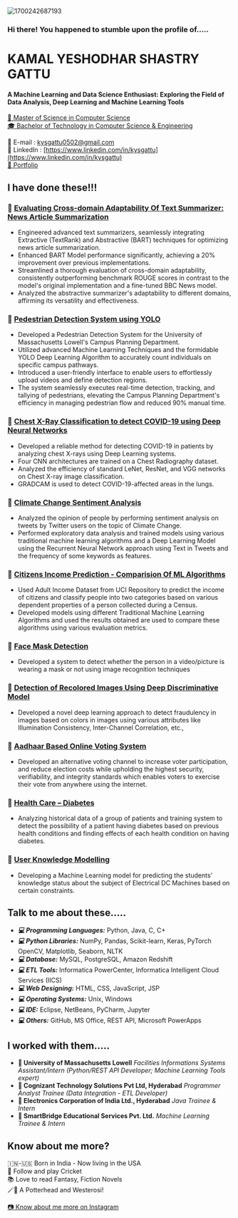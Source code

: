 
![1700242687193](https://github.com/kysgattu/kysgattu/assets/42197976/f012dd0b-6c57-48ee-acc0-e0f0dea427f2)




### Hi there! You happened to stumble upon the profile of.....

# KAMAL YESHODHAR SHASTRY GATTU
#### A Machine Learning and Data Science Enthusiast: Exploring the Field of Data Analysis, Deep Learning and Machine Learning Tools


[📖 Master of Science in Computer Science](https://www.uml.edu/Sciences/computer-science/)
<br>
[🎓 Bachelor of Technology in Computer Science & Engineering](https://tkrec.ac.in/department-cse/)

📧 E-mail : [kysgattu0502@gmail.com](mailto:kysgattu0502@gmail.com)
<br>
🔎 LinkedIn  : [https://www.linkedin.com/in/kysgattu](https://www.linkedin.com/in/kysgattu)
<br>
[🔗 Portfolio](https://kysgattu.github.io/Kamal-Yeshodhar-Shastry/)


## I have done these!!!

### 📌 [Evaluating Cross-domain Adaptability Of Text Summarizer: News Article Summarization](https://github.com/kysgattu/Evaluating-Cross-Domain-Adaptability-Of-Text-Summarizer-News-Article-Summarization)
- Engineered advanced text summarizers, seamlessly integrating Extractive (TextRank) and Abstractive (BART) techniques for optimizing news article summarization.
- Enhanced BART Model performance significantly, achieving a 20% improvement over previous implementations.
- Streamlined a thorough evaluation of cross-domain adaptability, consistently outperforming benchmark ROUGE scores in contrast to the model's original implementation and a fine-tuned BBC News model.
- Analyzed the abstractive summarizer's adaptability to different domains, affirming its versatility and effectiveness.

### 📌 [Pedestrian Detection System using YOLO](https://github.com/kysgattu/Pedestrian-Detection-System)
- Developed a Pedestrian Detection System for the University of Massachusetts Lowell's Campus Planning Department.
- Utilized advanced Machine Learning Techniques and the formidable YOLO Deep Learning Algorithm to accurately count individuals on specific campus pathways.
- Introduced a user-friendly interface to enable users to effortlessly upload videos and define detection regions.
- The system seamlessly executes real-time detection, tracking, and tallying of pedestrians, elevating the Campus Planning Department's efficiency in managing pedestrian flow and reduced 90% manual time.

### 📌 [Chest X-Ray Classification to detect COVID-19 using Deep Neural Networks](https://github.com/kysgattu/Chest-X-Ray-Classification-to-detect-COVID-19-using-Deep-Neural-Networks)
- Developed a reliable method for detecting COVID-19 in patients by analyzing chest X-rays using Deep Learning systems.
- Four CNN architectures are trained on a Chest Radiography dataset.
- Analyzed the efficiency of standard LeNet, ResNet, and VGG networks on Chest X-ray image classification.
- GRADCAM is used to detect COVID-19-affected areas in the lungs.

### 📌 [Climate Change Sentiment Analysis](https://github.com/kysgattu/Climate-Change-Twitter-Sentiment-Analysis) 
- Analyzed the opinion of people by performing sentiment analysis on tweets by Twitter users on the topic of Climate Change. 
- Performed exploratory data analysis and trained models using various traditional machine learning algorithms and a Deep Learning Model using the Recurrent Neural Network approach using Text in Tweets and the frequency of some keywords as features.

### 📌 [Citizens Income Prediction - Comparision Of ML Algorithms](https://github.com/kysgattu/Citizens-Income-Prediction_Comparision-Of-ML-Algorithms)
- Used Adult Income Dataset from UCI Repository to predict the income of citizens and classify people into two categories based on various dependent properties of a person collected during a Census.
- Developed models using different Traditional Machine Learning Algorithms and used the results obtained are used to compare these algorithms using various evaluation metrics.

### 📌 [Face Mask Detection](https://github.com/kysgattu/Face-Mask-Detection) 
- Developed a system to   detect whether the person in a video/picture is wearing a mask or not using image   recognition techniques

### 📌 [Detection of Recolored Images Using Deep   Discriminative Model](https://github.com/kysgattu/Recolored-Image-Detection)
- Developed a novel deep learning approach to detect fraudulency in images based on colors in images using various attributes like Illumination Consistency, Inter-Channel Correlation, etc.,

### 📌 [Aadhaar Based Online Voting System](https://github.com/kysgattu/Online-Voting-System)
- Developed an alternative voting channel to increase voter participation, and reduce election costs while upholding the highest security, verifiability, and integrity standards which enables voters to exercise their vote from anywhere using the internet.                                                                             

### 📌 [Health Care – Diabetes](https://github.com/kysgattu/Health-Care-Diabetes) 
- Analyzing historical data of a group of patients and training system to detect the possibility of a patient having diabetes based on previous health conditions and finding effects of each health condition on having diabetes.

### 📌 [User Knowledge Modelling ](https://github.com/kysgattu/User-Knowledge-Modelling)
- Developing a Machine Learning model for predicting the students’ knowledge status about the subject of Electrical DC Machines based on certain constraints.

## Talk to me about these.....

- **_💻 Programming Languages:_**  Python, Java, C, C+
- **_💻 Python Libraries:_**   NumPy, Pandas, Scikit-learn, Keras, PyTorch OpenCV, Matplotlib, Seaborn, NLTK 
- **_💻 Database:_**  MySQL, PostgreSQL, Amazon Redshift
- **_💻 ETL Tools:_** Informatica PowerCenter, Informatica Intelligent Cloud Services (IICS)
- **_💻 Web Designing:_** HTML, CSS, JavaScript, JSP
- **_💻 Operating Systems:_** Unix, Windows
- **_💻 IDE:_** Eclipse, NetBeans, PyCharm, Jupyter
- **_💻 Others:_** GitHub, MS Office, REST API, Microsoft PowerApps



## I worked with them.....

- **💼 University of Massachusetts Lowell** _Facilities Informations Systems Assistant/Intern (Python/REST API Developer; Machine Learning Tools expert)_
- **💼 Cognizant Technology Solutions Pvt Ltd, Hyderabad** _Programmer Analyst Trainee (Data Integration - ETL Developer)_
- **💼 Electronics Corporation of India Ltd., Hyderabad** _Java Trainee &amp; Intern_ 
- **💼 SmartBridge Educational Services Pvt. Ltd.** _Machine Learning Trainee &amp; Intern_

## Know about me more?

🇮🇳-🇺🇸 Born in India - Now living in the USA
<br>
🏏 Follow and play Cricket
<br>
📚 Love to read Fantasy, Fiction Novels
<br>
🪄🐺 A Potterhead and Westerosi!
<br>

 [📷 Know about me more on Instagram](https://www.instagram.com/kamal.ys.gattu/)


